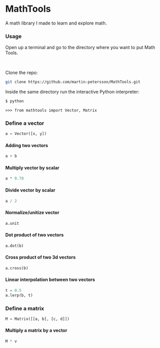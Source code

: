 # MathTools
A math library I made to learn and explore math.

### Usage

Open up a terminal and go to the directory where you want to put Math Tools.

<br>

Clone the repo:

```bash
git clone https://github.com/martin-petersson/MathTools.git
```
Inside the same directory run the interactive Python interpreter:

```bash
$ python
```

```text
>>> from mathtools import Vector, Matrix
```

### Define a vector
```python
a = Vector([x, y])
```
#### Adding two vectors
```python
a + b
```
#### Multiply vector by scalar
```python
a * 0.78
```
#### Divide vector by scalar
```python
a / 2
```
#### Normalize/unitize vector
```python
a.unit
```
#### Dot product of two vectors
```python
a.dot(b)
```
#### Cross product of two 3d vectors
```python
a.cross(b)
```

#### Linear interpolation between two vectors
```python
t = 0.5
a.lerp(b, t)
```

### Define a matrix
```python
M = Matrix([[a, b], [c, d]])
```

#### Multiply a matrix by a vector
```python
M * v
```